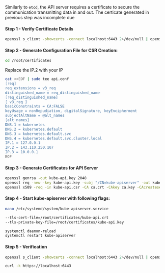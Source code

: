 Similarly to `etcd`, the API server requires a certificate to secure the communication transmitting data in and out. The certicate generated in previous step was incomplete due 

#### Step 1 - Verify Certificate Details
```sh
openssl s_client -showcerts -connect localhost:6443 2>/dev/null | openssl x509 -inform pem -noout -text
```

#### Step 2 - Generate Configuration File for CSR Creation:
```sh
cd /root/certificates
```
Replace the IP.2 with your IP
```sh
cat <<EOF | sudo tee api.conf
[req]
req_extensions = v3_req
distinguished_name = req_distinguished_name
[req_distinguished_name]
[ v3_req ]
basicConstraints = CA:FALSE
keyUsage = nonRepudiation, digitalSignature, keyEncipherment
subjectAltName = @alt_names
[alt_names]
DNS.1 = kubernetes
DNS.2 = kubernetes.default
DNS.3 = kubernetes.default.svc
DNS.4 = kubernetes.default.svc.cluster.local
IP.1 = 127.0.0.1
IP.2 = 143.110.250.107
IP.3 = 10.0.0.1
EOF
```
#### Step 3 - Generate Certificates for API Server
```sh
openssl genrsa -out kube-api.key 2048
openssl req -new -key kube-api.key -subj "/CN=kube-apiserver" -out kube-api.csr -config api.conf
openssl x509 -req -in kube-api.csr -CA ca.crt -CAkey ca.key -CAcreateserial  -out kube-api.crt -extensions v3_req -extfile api.conf -days 1000
```

#### Step 4 - Start kube-apiserver with following flags:
```sh
nano /etc/systemd/system/kube-apiserver.service
```
```sh
--tls-cert-file=/root/certificates/kube-api.crt
--tls-private-key-file=/root/certificates/kube-api.key
```
```sh
systemctl daemon-reload
systemctl restart kube-apiserver
```

#### Step 5 - Verification
```sh
openssl s_client -showcerts -connect localhost:6443 2>/dev/null | openssl x509 -inform pem -noout -text

curl -k https://localhost:6443
```
